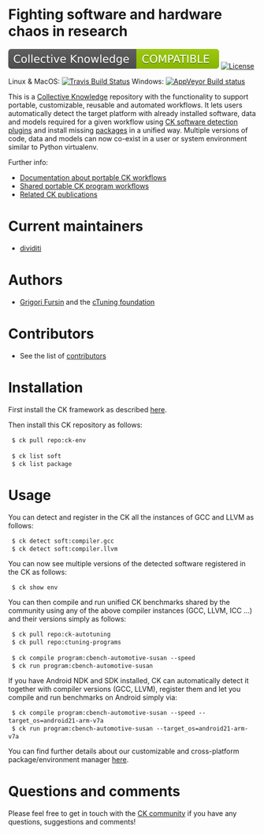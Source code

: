 Fighting software and hardware chaos in research
================================================

[![compatibility](https://github.com/ctuning/ck-guide-images/blob/master/ck-compatible.svg)](https://github.com/ctuning/ck)
[![License](https://img.shields.io/badge/License-BSD%203--Clause-blue.svg)](https://opensource.org/licenses/BSD-3-Clause)

Linux & MacOS: [![Travis Build Status](https://travis-ci.org/ctuning/ck-env.svg?branch=master)](https://travis-ci.org/ctuning/ck-env)
Windows: [![AppVeyor Build status](https://ci.appveyor.com/api/projects/status/github/ctuning/ck-env?branch=master&svg=true)](https://ci.appveyor.com/project/ens-lg4/ck-env)

This is a [Collective Knowledge](https://github.com/ctuning/ck) repository
with the functionality to support portable, customizable, reusable and automated workflows.
It lets users automatically detect the target platform with already installed software, data and models
required for a given workflow using [CK software detection plugins](https://codereef.ai/portal/c/soft)
and install missing [packages](https://codereef.ai/portal/c/package) in a unified way.
Multiple versions of code, data and models can now co-exist in a user or system environment
similar to Python virtualenv. 

Further info:
* [Documentation about portable CK workflows](https://github.com/ctuning/ck/wiki/Portable-workflows)
* [Shared portable CK program workflows](https://codereef.ai/portal/c/program)
* [Related CK publications](https://github.com/ctuning/ck/wiki/Publications)

Current maintainers
===================
* [dividiti](http://dividiti.com)

Authors
=======
* [Grigori Fursin](https://fursin.net) and the [cTuning foundation](https://cTuning.org)

Contributors
============
* See the list of [contributors](https://github.com/ctuning/ck-env/blob/master/CONTRIBUTIONS)

Installation
============

First install the CK framework as described [here](https://github.com/ctuning/ck#installation).

Then install this CK repository as follows:

```
 $ ck pull repo:ck-env

 $ ck list soft
 $ ck list package

```

Usage
=====

You can detect and register in the CK all the instances of GCC and LLVM as follows:
```
 $ ck detect soft:compiler.gcc
 $ ck detect soft:compiler.llvm
```

You can now see multiple versions of the detected software registered in the CK as follows:
```
 $ ck show env
```

You can then compile and run unified CK benchmarks shared by the community using 
any of the above compiler instances (GCC, LLVM, ICC ...) and their versions simply as follows:

```
 $ ck pull repo:ck-autotuning
 $ ck pull repo:ctuning-programs

 $ ck compile program:cbench-automotive-susan --speed
 $ ck run program:cbench-automotive-susan
```

If you have Android NDK and SDK installed, CK can automatically detect it together with compiler
versions (GCC, LLVM), register them and let you compile and run benchmarks on Android simply via:
```
 $ ck compile program:cbench-automotive-susan --speed --target_os=android21-arm-v7a
 $ ck run program:cbench-automotive-susan --target_os=android21-arm-v7a
```

You can find further details about our customizable and cross-platform package/environment manager
[here](https://github.com/ctuning/ck/wiki/Portable-workflows).


Questions and comments
======================

Please feel free to get in touch with the [CK community](https://github.com/ctuning/ck/wiki/Contacts) 
if you have any questions, suggestions and comments!
